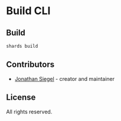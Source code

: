 # Build CLI

## Build

```bash
shards build
```

## Contributors

- [Jonathan Siegel](https://github.com/usiegj00) - creator and maintainer

## License

All rights reserved.
